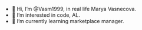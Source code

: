 - 👋 Hi, I’m @Vasm1999, in real life Marya Vasnecova.
- 👀 I’m interested in code, AL.
- 🌱 I’m currently learning marketplace manager.


<!---
Vasm1999/Vasm1999 is a ✨ special ✨ repository because its `README.md` (this file) appears on your GitHub profile.
You can click the Preview link to take a look at your changes.
--->
